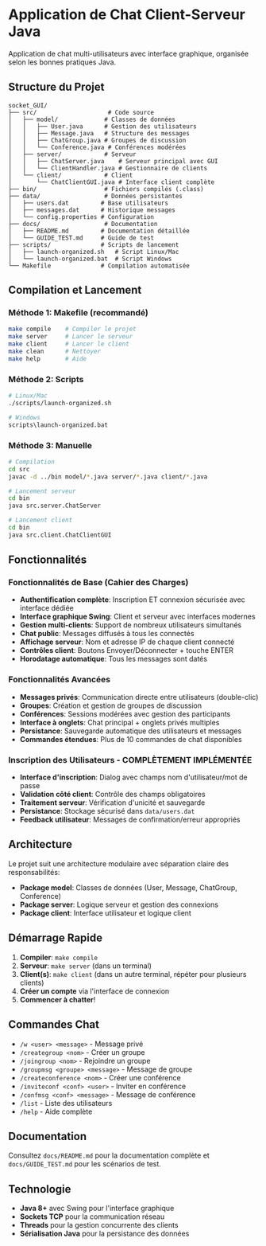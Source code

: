 # Application de Chat Client-Serveur Java

Application de chat multi-utilisateurs avec interface graphique, organisée selon les bonnes pratiques Java.

## Structure du Projet

```
socket_GUI/
├── src/                    # Code source
│   ├── model/             # Classes de données
│   │   ├── User.java      # Gestion des utilisateurs
│   │   ├── Message.java   # Structure des messages
│   │   ├── ChatGroup.java # Groupes de discussion
│   │   └── Conference.java # Conférences modérées
│   ├── server/            # Serveur
│   │   ├── ChatServer.java    # Serveur principal avec GUI
│   │   └── ClientHandler.java # Gestionnaire de clients
│   └── client/            # Client
│       └── ChatClientGUI.java # Interface client complète
├── bin/                   # Fichiers compilés (.class)
├── data/                  # Données persistantes
│   ├── users.dat         # Base utilisateurs
│   ├── messages.dat      # Historique messages
│   └── config.properties # Configuration
├── docs/                  # Documentation
│   ├── README.md         # Documentation détaillée
│   └── GUIDE_TEST.md     # Guide de test
├── scripts/              # Scripts de lancement
│   ├── launch-organized.sh   # Script Linux/Mac
│   └── launch-organized.bat  # Script Windows
└── Makefile              # Compilation automatisée
```

## Compilation et Lancement

### Méthode 1: Makefile (recommandé)

```bash
make compile    # Compiler le projet
make server     # Lancer le serveur
make client     # Lancer le client
make clean      # Nettoyer
make help       # Aide
```

### Méthode 2: Scripts

```bash
# Linux/Mac
./scripts/launch-organized.sh

# Windows
scripts\launch-organized.bat
```

### Méthode 3: Manuelle

```bash
# Compilation
cd src
javac -d ../bin model/*.java server/*.java client/*.java

# Lancement serveur
cd bin
java src.server.ChatServer

# Lancement client
cd bin
java src.client.ChatClientGUI
```

## Fonctionnalités

### Fonctionnalités de Base (Cahier des Charges)

- **Authentification complète**: Inscription ET connexion sécurisée avec interface dédiée
- **Interface graphique Swing**: Client et serveur avec interfaces modernes
- **Gestion multi-clients**: Support de nombreux utilisateurs simultanés
- **Chat public**: Messages diffusés à tous les connectés
- **Affichage serveur**: Nom et adresse IP de chaque client connecté
- **Contrôles client**: Boutons Envoyer/Déconnecter + touche ENTER
- **Horodatage automatique**: Tous les messages sont datés

### Fonctionnalités Avancées

- **Messages privés**: Communication directe entre utilisateurs (double-clic)
- **Groupes**: Création et gestion de groupes de discussion
- **Conférences**: Sessions modérées avec gestion des participants
- **Interface à onglets**: Chat principal + onglets privés multiples
- **Persistance**: Sauvegarde automatique des utilisateurs et messages
- **Commandes étendues**: Plus de 10 commandes de chat disponibles

### Inscription des Utilisateurs - COMPLÈTEMENT IMPLÉMENTÉE

- **Interface d'inscription**: Dialog avec champs nom d'utilisateur/mot de passe
- **Validation côté client**: Contrôle des champs obligatoires
- **Traitement serveur**: Vérification d'unicité et sauvegarde
- **Persistance**: Stockage sécurisé dans `data/users.dat`
- **Feedback utilisateur**: Messages de confirmation/erreur appropriés

## Architecture

Le projet suit une architecture modulaire avec séparation claire des responsabilités:

- **Package model**: Classes de données (User, Message, ChatGroup, Conference)
- **Package server**: Logique serveur et gestion des connexions
- **Package client**: Interface utilisateur et logique client

## Démarrage Rapide

1. **Compiler**: `make compile`
2. **Serveur**: `make server` (dans un terminal)
3. **Client(s)**: `make client` (dans un autre terminal, répéter pour plusieurs clients)
4. **Créer un compte** via l'interface de connexion
5. **Commencer à chatter**!

## Commandes Chat

- `/w <user> <message>` - Message privé
- `/creategroup <nom>` - Créer un groupe
- `/joingroup <nom>` - Rejoindre un groupe
- `/groupmsg <groupe> <message>` - Message de groupe
- `/createconference <nom>` - Créer une conférence
- `/inviteconf <conf> <user>` - Inviter en conférence
- `/confmsg <conf> <message>` - Message de conférence
- `/list` - Liste des utilisateurs
- `/help` - Aide complète

## Documentation

Consultez `docs/README.md` pour la documentation complète et `docs/GUIDE_TEST.md` pour les scénarios de test.

## Technologie

- **Java 8+** avec Swing pour l'interface graphique
- **Sockets TCP** pour la communication réseau
- **Threads** pour la gestion concurrente des clients
- **Sérialisation Java** pour la persistance des données
